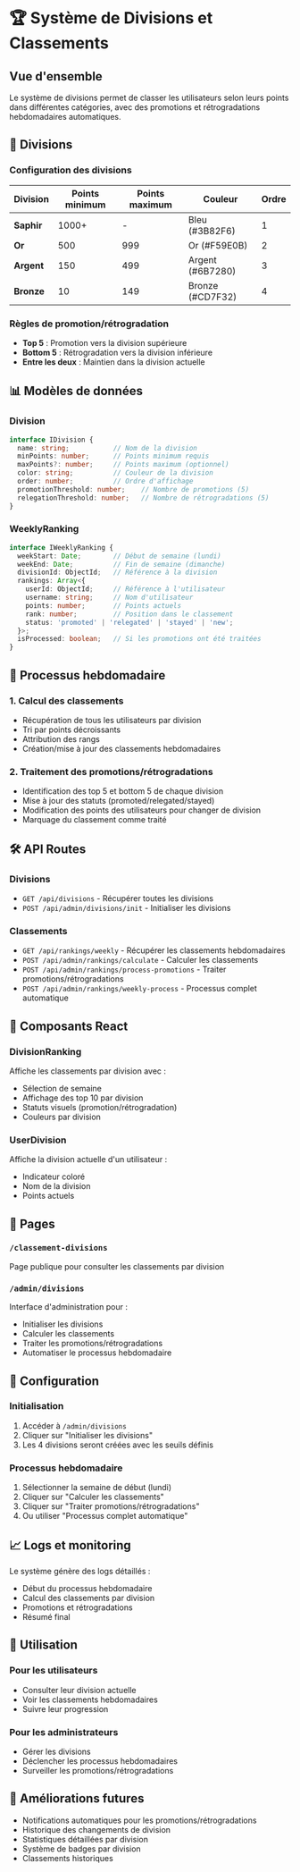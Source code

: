 # 🏆 Système de Divisions et Classements

## Vue d'ensemble

Le système de divisions permet de classer les utilisateurs selon leurs points dans différentes catégories, avec des promotions et rétrogradations hebdomadaires automatiques.

## 🎯 Divisions

### Configuration des divisions

| Division | Points minimum | Points maximum | Couleur | Ordre |
|----------|---------------|----------------|---------|-------|
| **Saphir** | 1000+ | - | Bleu (#3B82F6) | 1 |
| **Or** | 500 | 999 | Or (#F59E0B) | 2 |
| **Argent** | 150 | 499 | Argent (#6B7280) | 3 |
| **Bronze** | 10 | 149 | Bronze (#CD7F32) | 4 |

### Règles de promotion/rétrogradation

- **Top 5** : Promotion vers la division supérieure
- **Bottom 5** : Rétrogradation vers la division inférieure
- **Entre les deux** : Maintien dans la division actuelle

## 📊 Modèles de données

### Division
```typescript
interface IDivision {
  name: string;           // Nom de la division
  minPoints: number;      // Points minimum requis
  maxPoints?: number;     // Points maximum (optionnel)
  color: string;          // Couleur de la division
  order: number;          // Ordre d'affichage
  promotionThreshold: number;    // Nombre de promotions (5)
  relegationThreshold: number;   // Nombre de rétrogradations (5)
}
```

### WeeklyRanking
```typescript
interface IWeeklyRanking {
  weekStart: Date;        // Début de semaine (lundi)
  weekEnd: Date;          // Fin de semaine (dimanche)
  divisionId: ObjectId;   // Référence à la division
  rankings: Array<{
    userId: ObjectId;     // Référence à l'utilisateur
    username: string;     // Nom d'utilisateur
    points: number;       // Points actuels
    rank: number;         // Position dans le classement
    status: 'promoted' | 'relegated' | 'stayed' | 'new';
  }>;
  isProcessed: boolean;   // Si les promotions ont été traitées
}
```

## 🔄 Processus hebdomadaire

### 1. Calcul des classements
- Récupération de tous les utilisateurs par division
- Tri par points décroissants
- Attribution des rangs
- Création/mise à jour des classements hebdomadaires

### 2. Traitement des promotions/rétrogradations
- Identification des top 5 et bottom 5 de chaque division
- Mise à jour des statuts (promoted/relegated/stayed)
- Modification des points des utilisateurs pour changer de division
- Marquage du classement comme traité

## 🛠️ API Routes

### Divisions
- `GET /api/divisions` - Récupérer toutes les divisions
- `POST /api/admin/divisions/init` - Initialiser les divisions

### Classements
- `GET /api/rankings/weekly` - Récupérer les classements hebdomadaires
- `POST /api/admin/rankings/calculate` - Calculer les classements
- `POST /api/admin/rankings/process-promotions` - Traiter promotions/rétrogradations
- `POST /api/admin/rankings/weekly-process` - Processus complet automatique

## 🎨 Composants React

### DivisionRanking
Affiche les classements par division avec :
- Sélection de semaine
- Affichage des top 10 par division
- Statuts visuels (promotion/rétrogradation)
- Couleurs par division

### UserDivision
Affiche la division actuelle d'un utilisateur :
- Indicateur coloré
- Nom de la division
- Points actuels

## 📱 Pages

### `/classement-divisions`
Page publique pour consulter les classements par division

### `/admin/divisions`
Interface d'administration pour :
- Initialiser les divisions
- Calculer les classements
- Traiter les promotions/rétrogradations
- Automatiser le processus hebdomadaire

## 🔧 Configuration

### Initialisation
1. Accéder à `/admin/divisions`
2. Cliquer sur "Initialiser les divisions"
3. Les 4 divisions seront créées avec les seuils définis

### Processus hebdomadaire
1. Sélectionner la semaine de début (lundi)
2. Cliquer sur "Calculer les classements"
3. Cliquer sur "Traiter promotions/rétrogradations"
4. Ou utiliser "Processus complet automatique"

## 📈 Logs et monitoring

Le système génère des logs détaillés :
- Début du processus hebdomadaire
- Calcul des classements par division
- Promotions et rétrogradations
- Résumé final

## 🎯 Utilisation

### Pour les utilisateurs
- Consulter leur division actuelle
- Voir les classements hebdomadaires
- Suivre leur progression

### Pour les administrateurs
- Gérer les divisions
- Déclencher les processus hebdomadaires
- Surveiller les promotions/rétrogradations

## 🔮 Améliorations futures

- Notifications automatiques pour les promotions/rétrogradations
- Historique des changements de division
- Statistiques détaillées par division
- Système de badges par division
- Classements historiques
